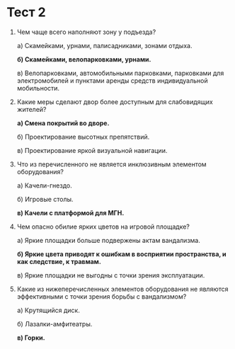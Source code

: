 # Тест 2

1. Чем чаще всего наполняют зону у подъезда?
    
    а) Скамейками, урнами, палисадниками, зонами отдыха.
    
    **б) Скамейками, велопарковками, урнами.**
    
    в) Велопарковками, автомобильными парковками, парковками для электромобилей и пунктами аренды средств индивидуальной мобильности.
    

1. Какие меры сделают двор более доступным для слабовидящих жителей? 
    
    **а) Смена покрытий во дворе.**
    
    б) Проектирование высотных препятствий. 
    
    в) Проектирование яркой визуальной навигации. 
    

1. Что из перечисленного не является инклюзивным элементом оборудования? 
    
    а) Качели-гнездо.
    
    б) Игровые столы.
    
    **в) Качели с платформой для МГН.**
    
2. Чем опасно обилие ярких цветов на игровой площадке?
    
    а) Яркие площадки больше подвержены актам вандализма.
    
    **б) Яркие цвета приводят к ошибкам в восприятии пространства, и как следствие, к травмам.**
    
    в) Яркие площадки не выгодны с точки зрения эксплуатации.
    
3. Какие из нижеперечисленных элементов оборудования не являются эффективными с точки зрения борьбы с вандализмом?
    
    а) Крутящийся диск.
    
    б) Лазалки-амфитеатры.
    
    **в) Горки.**